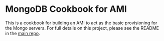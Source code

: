 # MongoDB Cookbook for AMI

This is a cookbook for building an AMI to act as the basic provisioning for the Mongo servers. For full details on this project, please see the README in the [main repo](https://github.com/abi-oluwade/engineering-48-group-project-2).
